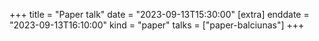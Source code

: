 +++
title = "Paper talk"
date = "2023-09-13T15:30:00"
[extra]
enddate = "2023-09-13T16:10:00"
kind = "paper"
talks = ["paper-balciunas"]
+++
